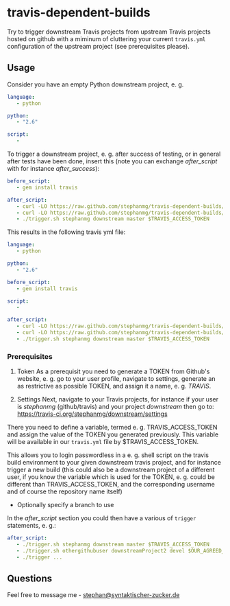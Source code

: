 # travis-dependent-builds

Try to trigger downstream Travis projects from upstream Travis projects
hosted on github with a miminum of cluttering your current ```travis.yml```
configuration of the upstream project (see prerequisites please).

## Usage
Consider you have an empty Python downstream project, e. g.

```yml
language: 
   - python

python:
   - "2.6"

script:
   -
```

To trigger a downstream project, e. g. after success of testing,
or in general after tests have been done, insert this (note you
can exchange *after_script* with for instance *after_success*):

```yml
before_script:
   - gem install travis

after_script:
   - curl -LO https://raw.github.com/stephanmg/travis-dependent-builds/master/trigger.sh
   - curl -LO https://raw.github.com/stephanmg/travis-dependent-builds/master/trigger-travis.sh
   - ./trigger.sh stephanmg downstream master $TRAVIS_ACCESS_TOKEN 
```

This results in the following travis yml file:
```yml
language: 
   - python

python:
   - "2.6"

before_script:
   - gem install travis

script:
   -

after_script:
   - curl -LO https://raw.github.com/stephanmg/travis-dependent-builds/master/trigger.sh
   - curl -LO https://raw.github.com/stephanmg/travis-dependent-builds/master/trigger-travis.sh
   - ./trigger.sh stephanmg downstream master $TRAVIS_ACCESS_TOKEN 
```

### Prerequisites

1. Token
As a prerequisit you need to generate a TOKEN from Github's website,
e. g. go to your user profile, navigate to settings, generate an
as restrictive as possible TOKEN, and assign it a name, e. g. 
*TRAVIS*.

2. Settings 
Next, navigate to your Travis projects, for instance if your user is
*stephanmg* (github/travis) and your project *downstream* then go to:
https://travis-ci.org/stephanmg/downstream/settings

There you need to define a variable, termed e. g. TRAVIS_ACCESS_TOKEN
and assign the value of the TOKEN you generated previously. This variable
will be available in our `travis.yml` file by $TRAVIS_ACCESS_TOKEN.

This allows you to login passwordless in a e. g. shell script on the
travis build environment to your given downstream travis project,
and for instance trigger a new build (this could also be a downstream
project of a different user, if you know the variable which is used
for the TOKEN, e. g. could be different than TRAVIS_ACCESS_TOKEN, and
the corresponding username and of course the repository name itself)

* Optionally specify a branch to use

In the *after_script* section you could then have a various of `trigger`
statements, e. g.:
```yml
after_script:
   - ./trigger.sh stephanmg downstream master $TRAVIS_ACCESS_TOKEN 
   - ./trigger.sh othergithubuser downstreamProject2 devel $OUR_AGREED_ACCESS_TOKEN_VAR
   - ./trigger ...
```

## Questions
Feel free to message me - stephan@syntaktischer-zucker.de
